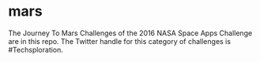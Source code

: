 # mars
The Journey To Mars Challenges of the 2016 NASA Space Apps Challenge are in this repo. 
The Twitter handle for this category of challenges is #Techsploration.
